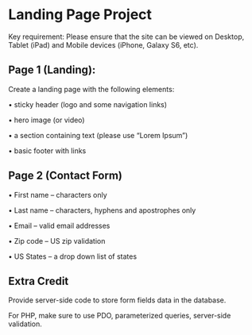 # Landing Page Project

Key requirement: Please ensure that the site can be viewed on Desktop, Tablet (iPad) and Mobile devices (iPhone, Galaxy S6, etc).

## Page 1 (Landing):

Create a landing page with the following elements:

• sticky header (logo and some navigation links)

• hero image (or video)

• a section containing text (please use “Lorem Ipsum”)

• basic footer with links

## Page 2 (Contact Form)

• First name – characters only

• Last name – characters, hyphens and apostrophes only

• Email – valid email addresses

• Zip code – US zip validation

• US States – a drop down list of states

## Extra Credit

Provide server-side code to store form fields data in the database.

For PHP, make sure to use PDO, parameterized queries, server-side validation.